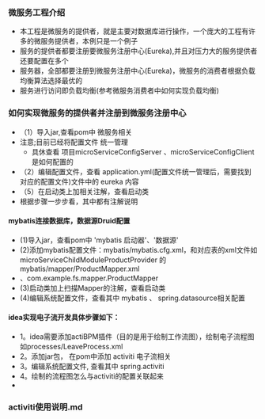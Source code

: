 ### 微服务工程介绍
- 本工程是微服务的提供者，就是主要对数据库进行操作，一个庞大的工程有许多的微服务提供者，本例只是一个例子
- 服务的提供者都要注册要微服务注册中心(Eureka),并且对压力大的服务提供者还要配置在多个
- 服务器，全部都要注册到微服务注册中心(Eureka)，微服务的消费者根据负载均衡算法选择最优的
- 服务进行访问即负载均衡(参考微服务消费者中如何实现负载均衡)
### 如何实现微服务的提供者并注册到微服务注册中心
- （1）导入jar,查看pom中 微服务相关
- 注意;目前已经将配置文件 统一管理
    - 具休查看 项目microServiceConfigServer 、microServiceConfigClient是如何配置的
- （2）编辑配置文件，查看 application.yml(配置文件统一管理后，需要找到对应的配置文件)文件中的 eureka 内容
- （5）在启动类上加相关注解，查看启动类
- 根据步骤一步步看，其中都有注解说明
#### mybatis连接数据库，数据源Druid配置
- (1)导入jar，查看pom中  'mybatis 启动器'、'数据源'
- (2)添加mybatis配置文件：mybatis/mybatis.cfg.xml，和对应表的xml文件如microServiceChildModuleProductProvider 的mybatis/mapper/ProductMapper.xml 
- 、com.example.fs.mapper.ProductMapper
- (3)启动类加上扫描Mapper的注解，查看启动类
- (4)编辑系统配置文件，查看其中  mybatis   、 spring.datasource相关配置
#### idea实现电子流开发具体步骤如下：
- 1。idea需要添加actiBPM插件（目的是用于绘制工作流图），绘制电子流程图 如processes/LeaveProcess.xml
- 2。添加jar包， 在pom中添加   activiti 电子流相关
- 3。编辑系统配置文件, 查看其中 spring.activiti
- 4。绘制的流程图怎么与activiti的配置关联起来
- 
###  activiti使用说明.md
